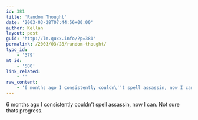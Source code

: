 ```yaml
---
id: 381
title: 'Random Thought'
date: '2003-03-28T07:44:56+00:00'
author: Kellan
layout: post
guid: 'http://lm.quxx.info/?p=381'
permalink: /2003/03/28/random-thought/
typo_id:
    - '379'
mt_id:
    - '580'
link_related:
    - ''
raw_content:
    - '6 months ago I consistently couldn\''t spell assassin, now I can.  Not sure thats progress.'
---
```


6 months ago I consistently couldn’t spell assassin, now I can. Not sure thats progress.